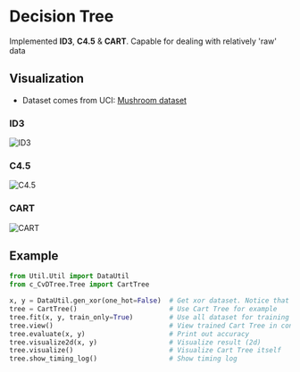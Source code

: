 # Decision Tree
Implemented **ID3**, **C4.5** & **CART**. Capable for dealing with relatively 'raw' data

## Visualization
+ Dataset comes from UCI: [Mushroom dataset](http://archive.ics.uci.edu/ml/datasets/Mushroom)

### ID3
![ID3](http://i1.piimg.com/567571/b202b2dfd1394757.png)

### C4.5
![C4.5](http://i1.piimg.com/567571/d64bffa200033d00.png)

### CART
![CART](http://i1.piimg.com/567571/330a93ad355c0a05.png)

## Example
```python
from Util.Util import DataUtil
from c_CvDTree.Tree import CartTree

x, y = DataUtil.gen_xor(one_hot=False)  # Get xor dataset. Notice that y should not be one-hot
tree = CartTree()                       # Use Cart Tree for example
tree.fit(x, y, train_only=True)         # Use all dataset for training
tree.view()                             # View trained Cart Tree in console
tree.evaluate(x, y)                     # Print out accuracy 
tree.visualize2d(x, y)                  # Visualize result (2d)
tree.visualize()                        # Visualize Cart Tree itself
tree.show_timing_log()                  # Show timing log
```